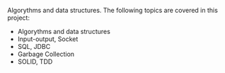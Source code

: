 Algorythms and data structures.
The following topics are covered in this project:
- Algorythms and data structures
- Input-output, Socket
- SQL, JDBC
- Garbage Collection
- SOLID, TDD
